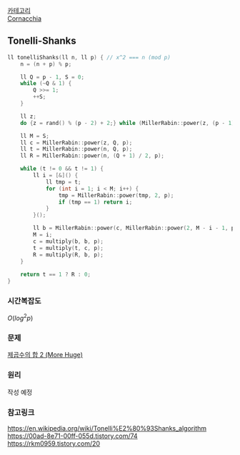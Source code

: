 [카테고리](/README.md)   
[Cornacchia](/수학/Cornacchia.md)   
## Tonelli-Shanks
```cpp
ll tonelliShanks(ll n, ll p) { // x^2 === n (mod p)
    n = (n + p) % p;

    ll Q = p - 1, S = 0;
    while (~Q & 1) {
        Q >>= 1;
        ++S;
    }

    ll z;
    do {z = rand() % (p - 2) + 2;} while (MillerRabin::power(z, (p - 1) / 2, p) == 1);

    ll M = S;
    ll c = MillerRabin::power(z, Q, p);
    ll t = MillerRabin::power(n, Q, p);
    ll R = MillerRabin::power(n, (Q + 1) / 2, p);

    while (t != 0 && t != 1) {
        ll i = [&]() {
            ll tmp = t;
            for (int i = 1; i < M; i++) {
                tmp = MillerRabin::power(tmp, 2, p);
                if (tmp == 1) return i;
            }
        }();

        ll b = MillerRabin::power(c, MillerRabin::power(2, M - i - 1, p - 1), p); // c ^ (2 ^ (M - i - 1)), phi(p) = p - 1
        M = i;
        c = multiply(b, b, p);
        t = multiply(t, c, p);
        R = multiply(R, b, p);
    }
    
    return t == 1 ? R : 0;
}
```
### 시간복잡도 
$O(log^2{p})$   

### 문제
[제곱수의 합 2 (More Huge)](https://www.acmicpc.net/problem/17646)

### 원리
작성 예정

### 참고링크
https://en.wikipedia.org/wiki/Tonelli%E2%80%93Shanks_algorithm   
https://00ad-8e71-00ff-055d.tistory.com/74   
https://rkm0959.tistory.com/20   